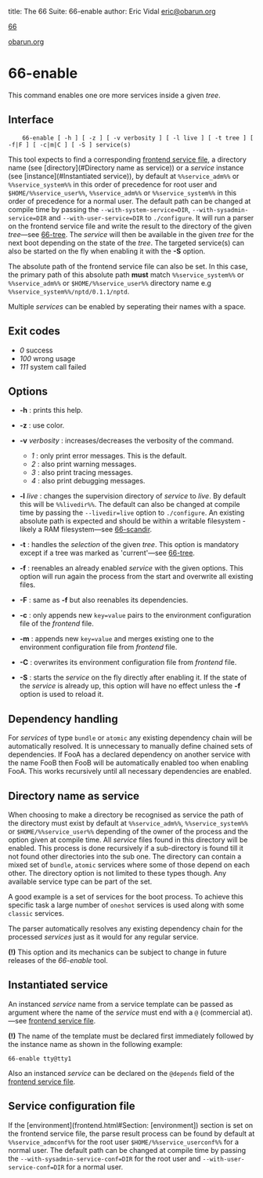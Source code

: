 title: The 66 Suite: 66-enable
author: Eric Vidal <eric@obarun.org>

[66](index.html)

[obarun.org](https://web.obarun.org)

# 66-enable

This command enables one ore more services inside a given *tree*.

## Interface

```
    66-enable [ -h ] [ -z ] [ -v verbosity ] [ -l live ] [ -t tree ] [ -f|F ] [ -c|m|C ] [ -S ] service(s)
```

This tool expects to find a corresponding [frontend service file](frontend.html), a directory name (see [directory](#Directory name as service)) or a *service* instance (see [instance](#Instantiated service)), by default at `%%service_adm%%` or `%%service_system%%` in this order of precedence for root user and `$HOME/%%service_user%%`, `%%service_adm%%` or `%%service_system%%` in this order of precedence for a normal user. The default path can be changed at compile time by passing the `--with-system-service=DIR`, `--with-sysadmin-service=DIR` and `--with-user-service=DIR` to `./configure`. It will run a parser on the frontend service file and write the result to the directory of the given *tree*—see [66-tree](66-tree.html). The *service* will then be available in the given *tree* for the next boot depending on the state of the *tree*. The targeted service(s) can also be started on the fly when enabling it with the **-S** option.

The absolute path of the frontend service file can also be set. In this case, the primary path of this absolute path **must** match `%%service_system%%` or `%%service_adm%%` or `$HOME/%%service_user%%` directory name e.g `%%service_system%%/nptd/0.1.1/nptd`.

Multiple *services* can be enabled by seperating their names with a space.

## Exit codes

- *0* success
- *100* wrong usage
- *111* system call failed

## Options

- **-h** : prints this help.

- **-z** : use color.

- **-v** *verbosity* : increases/decreases the verbosity of the command.
    * *1* : only print error messages. This is the default.
    * *2* : also print warning messages.
    * *3* : also print tracing messages.
    * *4* : also print debugging messages.

- **-l** *live* : changes the supervision directory of *service* to *live*. By default this will be `%%livedir%%`. The default can also be changed at compile time by passing the `--livedir=live` option to `./configure`. An existing absolute path is expected and should be within a writable filesystem - likely a RAM filesystem—see [66-scandir](66-scandir.html).

- **-t** : handles the *selection* of the given *tree*. This option is mandatory except if a tree was marked as 'current'—see [66-tree](66-tree.html).

- **-f** : reenables an already enabled *service* with the given options. This option will run again the process from the start and overwrite all existing files.

- **-F** : same as **-f** but also reenables its dependencies. 

- **-c** : only appends new `key=value` pairs to the environment configuration file of the *frontend* file.

- **-m** : appends new `key=value` and merges existing one to the environment configuration file from *frontend* file.

- **-C** : overwrites its environment configuration file from *frontend* file.

- **-S** : starts the *service* on the fly directly after enabling it. If the state of the *service* is already up, this option will have no effect unless the **-f** option is used to reload it.

## Dependency handling

For *services* of type `bundle` or `atomic` any existing dependency chain will be automatically resolved. It is unnecessary to manually define chained sets of dependencies. If FooA has a declared dependency on another service with the name FooB then FooB will be automatically enabled too when enabling FooA. This works recursively until all necessary dependencies are enabled.

## Directory name as service

When choosing to make a directory be recognised as service the path of the directory must exist by default at `%%service_adm%%`, `%%service_system%%` or `$HOME/%%service_user%%` depending of the owner of the process and the option given at compile time. All *service* files found in this directory will be enabled. This process is done recursively if a sub-directory is found till it not found other directories into the sub one. The directory can contain a mixed set of `bundle`, `atomic` services where some of those depend on each other. The directory option is not limited to these types though. Any available service type can be part of the set.

A good example is a set of services for the boot process. To achieve this specific task a large number of `oneshot` services is used along with some `classic` services.

The parser automatically resolves any existing dependency chain for the processed *services* just as it would for any regular service.

**(!)** This option and its mechanics can be subject to change in future releases of the *66-enable* tool.

## Instantiated service

An instanced *service* name from a service template can be passed as argument where the name of the *service* must end with a `@` (commercial at).—see [frontend service file](frontend.html).

**(!)** The name of the template must be declared first immediately followed by the instance name as shown in the following example:

```
66-enable tty@tty1
```

Also an instanced *service* can be declared on the `@depends` field of the [frontend service file](frontend.html).

## Service configuration file

If the [environment](frontend.html#Section: [environment]) section is set on the frontend service file, the parse result process can be found by default at `%%service_admconf%%` for the root user `$HOME/%%service_userconf%%` for a normal user. The default path can be changed at compile time by passing the `--with-sysadmin-service-conf=DIR` for the root user and `--with-user-service-conf=DIR` for a normal user.
